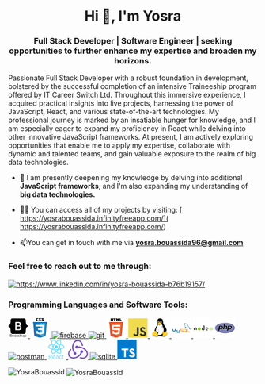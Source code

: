 <h1 align="center">Hi 👋, I'm Yosra </h1>
<h3 align="center">Full Stack Developer | Software Engineer | seeking opportunities to further enhance my expertise and broaden my horizons.</h3>


<p align="left">Passionate Full Stack Developer with a robust foundation in development, bolstered by the successful completion of an intensive Traineeship program offered by IT Career Switch Ltd. Throughout this immersive experience, I acquired practical insights into live projects, harnessing the power of JavaScript, React, and various state-of-the-art technologies. My professional journey is marked by an insatiable hunger for knowledge, and I am especially eager to expand my proficiency in React while delving into other innovative JavaScript frameworks. At present, I am actively exploring opportunities that enable me to apply my expertise, collaborate with dynamic and talented teams, and gain valuable exposure to the realm of big data technologies.</p>

- 🌱 I am presently deepening my knowledge by delving into additional **JavaScript frameworks**, and I'm also expanding my understanding of **big data technologies.**

- 👨‍💻 You can access all of my projects by visiting: [
https://yosrabouassida.infinityfreeapp.com/](
https://yosrabouassida.infinityfreeapp.com/)

- 📫You can get in touch with me via  **yosra.bouassida96@gmail.com**

<h3 align="left">Feel free to reach out to me through:</h3>
<p align="left">
<a href="https://www.linkedin.com/in/yosra-bouassida-b76b19157/ target="blank"><img align="center" src="https://raw.githubusercontent.com/rahuldkjain/github-profile-readme-generator/master/src/images/icons/Social/linked-in-alt.svg" alt="https://www.linkedin.com/in/yosra-bouassida-b76b19157/" height="30" width="40" /></a>
</p>

<h3 align="left">Programming Languages and Software Tools:</h3>
 <p align="left">  <a href="https://getbootstrap.com" target="_blank" rel="noreferrer"> <img src="https://raw.githubusercontent.com/devicons/devicon/master/icons/bootstrap/bootstrap-plain-wordmark.svg" alt="bootstrap" width="40" height="40"/> </a> <a href="https://www.w3schools.com/css/" target="_blank" rel="noreferrer"> <img src="https://raw.githubusercontent.com/devicons/devicon/master/icons/css3/css3-original-wordmark.svg" alt="css3" width="40" height="40"/> </a> <a href="https://firebase.google.com/" target="_blank" rel="noreferrer"> <img src="https://www.vectorlogo.zone/logos/firebase/firebase-icon.svg" alt="firebase" width="40" height="40"/> </a> <a href="https://git-scm.com/" target="_blank" rel="noreferrer"> <img src="https://www.vectorlogo.zone/logos/git-scm/git-scm-icon.svg" alt="git" width="40" height="40"/> </a> <a href="https://www.w3.org/html/" target="_blank" rel="noreferrer"> <img src="https://raw.githubusercontent.com/devicons/devicon/master/icons/html5/html5-original-wordmark.svg" alt="html5" width="40" height="40"/> </a> <a href="https://developer.mozilla.org/en-US/docs/Web/JavaScript" target="_blank" rel="noreferrer"> <img src="https://raw.githubusercontent.com/devicons/devicon/master/icons/javascript/javascript-original.svg" alt="javascript" width="40" height="40"/> </a> <a href="https://www.linux.org/" target="_blank" rel="noreferrer"> <img src="https://raw.githubusercontent.com/devicons/devicon/master/icons/linux/linux-original.svg" alt="linux" width="40" height="40"/>    </a> <a href="https://www.mysql.com/" target="_blank" rel="noreferrer"> <img src="https://raw.githubusercontent.com/devicons/devicon/master/icons/mysql/mysql-original-wordmark.svg" alt="mysql" width="40" height="40"/> </a> <a href="https://nodejs.org" target="_blank" rel="noreferrer"> <img src="https://raw.githubusercontent.com/devicons/devicon/master/icons/nodejs/nodejs-original-wordmark.svg" alt="nodejs" width="40" height="40"/> </a> <a href="https://www.php.net" target="_blank" rel="noreferrer"> <img src="https://raw.githubusercontent.com/devicons/devicon/master/icons/php/php-original.svg" alt="php" width="40" height="40"/> </a> <a href="https://postman.com" target="_blank" rel="noreferrer"> <img src="https://www.vectorlogo.zone/logos/getpostman/getpostman-icon.svg" alt="postman" width="40" height="40"/> </a> <a href="https://reactjs.org/" target="_blank" rel="noreferrer"> <img src="https://raw.githubusercontent.com/devicons/devicon/master/icons/react/react-original-wordmark.svg" alt="react" width="40" height="40"/> </a> <a href="https://redux.js.org" target="_blank" rel="noreferrer"> <img src="https://raw.githubusercontent.com/devicons/devicon/master/icons/redux/redux-original.svg" alt="redux" width="40" height="40"/> </a> <a href="https://www.sqlite.org/" target="_blank" rel="noreferrer"> <img src="https://www.vectorlogo.zone/logos/sqlite/sqlite-icon.svg" alt="sqlite" width="40" height="40"/> </a> <a href="https://www.typescriptlang.org/" target="_blank" rel="noreferrer"> <img src="https://raw.githubusercontent.com/devicons/devicon/master/icons/typescript/typescript-original.svg" alt="typescript" width="40" height="40"/> </a> </p>  </div>


<p><img align="left" src="https://github-readme-stats.vercel.app/api/top-langs?username=YosraBouassid&show_icons=true&locale=en&layout=compact" alt="YosraBouassid" /></p>

<p>&nbsp;<img align="center" src="https://github-readme-stats.vercel.app/api?username=YosraBouassid&show_icons=true&locale=en" alt="YosraBouassid" /></p>
